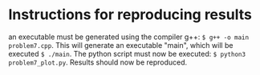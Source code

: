 # Instructions for reproducing results
an executable must be generated using the compiler g++: `$ g++ -o main problem7.cpp`. This will generate an executable "main", which will be executed `$ ./main`. The python script must now be
executed: `$ python3 problem7_plot.py`. Results should now be reproduced.
